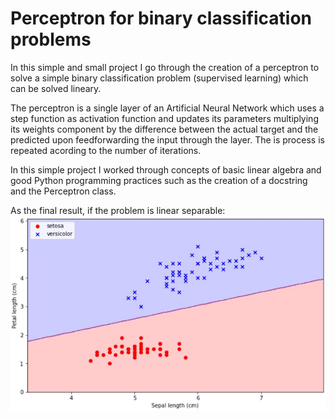 # Perceptron for binary classification problems

In this simple and small project I go through the creation of a perceptron to solve a simple binary classification problem (supervised learning) which can be solved lineary.

The perceptron is a single layer of an Artificial Neural Network which uses a step function as activation function and updates its parameters multiplying its weights component by the difference between the actual target and the predicted upon feedforwarding the input through the layer. The is process is repeated acording to the number of iterations.

In this simple project I worked through concepts of basic linear algebra and good Python programming practices such as the creation of a docstring and the Perceptron class.

As the final result, if the problem is linear separable:
<img src="https://github.com/brenoingwersen/Perceptron/blob/main/Decision_Boundary.JPG" alt="Screenshot">
